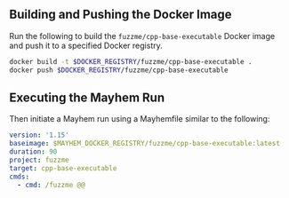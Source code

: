 ## Building and Pushing the Docker Image

Run the following to build the `fuzzme/cpp-base-executable` Docker image and push it to a specified Docker registry.

```sh
docker build -t $DOCKER_REGISTRY/fuzzme/cpp-base-executable .
docker push $DOCKER_REGISTRY/fuzzme/cpp-base-executable
```

## Executing the Mayhem Run

Then initiate a Mayhem run using a Mayhemfile similar to the following:

```yaml
version: '1.15'
baseimage: $MAYHEM_DOCKER_REGISTRY/fuzzme/cpp-base-executable:latest
duration: 90
project: fuzzme
target: cpp-base-executable
cmds:
  - cmd: /fuzzme @@
```
